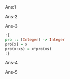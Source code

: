 Ans:1





Ans-2






Ans-3


```haskell
:{
pro :: [Integer] -> Integer
pro[x] = x
pro(x:xs) = x*pro(xs)
:}
```




Ans-4





Ans-5
